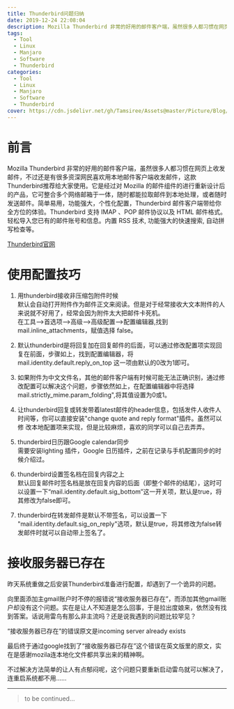 ```yaml
---
title: Thunderbird问题归纳
date: 2019-12-24 22:08:04
description: Mozilla Thunderbird 非常的好用的邮件客户端，虽然很多人都习惯在网页上收发邮件，不过还是有很多资深网民喜欢用本地邮件客户端收发邮件，这款Thunderbird推荐给大家使用。它是经过对 Mozilla 的邮件组件的进行重新设计后的产品，它可整合多个网络邮箱于一体，随时都能拉取邮件到本地处理，或者随时发送邮件。简单易用，功能强大，个性化配置，Thunderbird 邮件客户端带给你全方位的体验。Thunderbird 支持 IMAP 、POP 邮件协议以及 HTML 邮件格式。轻松导入您已有的邮件账号和信息。内置 RSS 技术, 功能强大的快速搜索, 自动拼写检查等。
tags:
  - Tool
  - Linux
  - Manjaro
  - Software
  - Thunderbird
categories:
  - Tool
  - Linux
  - Manjaro
  - Software
  - Thunderbird
cover: https://cdn.jsdelivr.net/gh/Tamsiree/Assets@master/Picture/Blog/Cover/45w1y5.png
---
```


# 前言

Mozilla Thunderbird 非常的好用的邮件客户端，虽然很多人都习惯在网页上收发邮件，不过还是有很多资深网民喜欢用本地邮件客户端收发邮件，这款Thunderbird推荐给大家使用。它是经过对 Mozilla 的邮件组件的进行重新设计后的产品，它可整合多个网络邮箱于一体，随时都能拉取邮件到本地处理，或者随时发送邮件。简单易用，功能强大，个性化配置，Thunderbird 邮件客户端带给你全方位的体验。Thunderbird 支持 IMAP 、POP 邮件协议以及 HTML 邮件格式。轻松导入您已有的邮件账号和信息。内置 RSS 技术, 功能强大的快速搜索, 自动拼写检查等。

[Thunderbird官网](https://www.thunderbird.net/zh-CN/)

# 使用配置技巧

1. 用thunderbird接收非压缩包附件时候  
默认会自动打开附件作为邮件正文来阅读。但是对于经常接收大文本附件的人来说就不好用了，经常会因为附件太大把邮件卡死机。  
在工具-->首选项-->高级-->高级配置-->配置编辑器,找到 mail.inline_attachments，赋值选择 false。


2. 默认thunderbird是将回复加在回复邮件的后面，可以通过修改配置项实现回复在前面，步骤如上，找到配置编辑器，将 mail.identity.default.reply_on_top 这一项由默认的0改为1即可。


3. 如果附件为中文文件名，其他的邮件客户端有时候可能无法正确识别，通过修改配置可以解决这个问题，步骤依然如上，在配置编辑器中将选择 mail.strictly_mime.param_folding",将其值设置为0或1。


4. 让thunderbird回复或转发带着latest邮件的header信息，包括发件人收件人时间等，你可以直接安装"change quote and reply format"插件。虽然可以修 改本地配置项来实现，但是比较麻烦，喜欢的同学可以自己去弄弄。


5. thunderbird日历跟Google calendar同步  
需要安装lighting 插件，Google 日历插件，之前在记录与手机配置同步的时候介绍过。


6. thunderbird设置签名档在回复内容之上  
默认回复邮件时签名档是放在回复内容的后面（即整个邮件的结尾），这时可以设置一下“mail.identity.default.sig_bottom”这一开关项，默认是true，将其修改为false即可。

7. thunderbird在转发邮件是默认不带签名，可以设置一下  "mail.identity.default.sig_on_reply"选项，默认是true，将其修改为false转发邮件时就可以自动带上签名了。


# 接收服务器已存在
昨天系统重做之后安装Thunderbird准备进行配置，却遇到了一个诡异的问题。

向里面添加主gmail账户时不停的报错说“接收服务器已存在”，而添加其他gmail账户却没有这个问题。实在是让人不知道是怎么回事，于是拉出度娘来，依然没有找到答案。话说用雷鸟有那么非主流吗？还是说我遇到的问题比较罕见？

“接收服务器已存在”的错误原文是incoming server already exists

最后终于通过google找到了“接收服务器已存在”这个错误在英文版里的原文，实在是感谢mozila连本地化文件都共享出来的精神啊。

不过解决方法简单的让人有点郁闷呢，这个问题只要重新启动雷鸟就可以解决了，连重启系统都不用……

---
> to be continued...